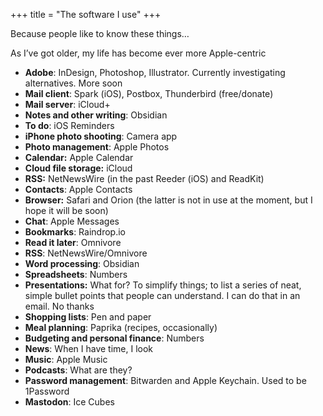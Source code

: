 +++
title = "The software I use"
+++

<div class="page-intro"> 
<p class="larger">Because people like to know these things…</p>
<p class="larger">As I’ve got older, my life has become ever more Apple-centric</p>
</div>

- **Adobe**: InDesign, Photoshop, Illustrator. Currently investigating alternatives. More soon
- **Mail client**: Spark (iOS), Postbox, Thunderbird (free/donate)
- **Mail server**: iCloud+
- **Notes and other writing**: Obsidian
- **To do**: iOS Reminders
- **iPhone photo shooting**: Camera app
- **Photo management**: Apple Photos
- **Calendar:** Apple Calendar
- **Cloud file storage:** iCloud
- **RSS:** NetNewsWire (in the past Reeder (iOS) and ReadKit)
- **Contacts**: Apple Contacts
- **Browser:** Safari and Orion (the latter is not in use at the moment, but I hope it will be soon)
- **Chat**: Apple Messages
- **Bookmarks**: Raindrop.io
- **Read it later**: Omnivore
- **RSS**: NetNewsWire/Omnivore
- **Word processing**: Obsidian
- **Spreadsheets**: Numbers
- **Presentations:** What for? To simplify things; to list a series of neat, simple bullet points that people can understand. I can do that in an email. No thanks
- **Shopping lists**: Pen and paper
- **Meal planning**: Paprika (recipes, occasionally)
- **Budgeting and personal finance**: Numbers
- **News**: When I have time, I look
- **Music**: Apple Music
- **Podcasts**: What are they?
- **Password management**: Bitwarden and Apple Keychain. Used to be 1Password
- **Mastodon**: Ice Cubes